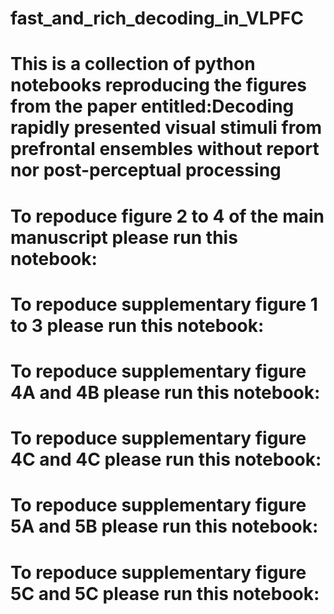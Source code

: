 # fast_and_rich_decoding_in_VLPFC
# This is a collection of python notebooks reproducing the figures from the paper entitled:Decoding rapidly presented visual stimuli from prefrontal ensembles without report nor post-perceptual processing

# To repoduce figure 2 to 4 of the main manuscript please run this notebook:

# To repoduce supplementary figure 1 to 3 please run this notebook:

# To repoduce supplementary figure 4A and 4B please run this notebook:

# To repoduce supplementary figure 4C and 4C  please run this notebook:

# To repoduce supplementary figure 5A and 5B please run this notebook:

# To repoduce supplementary figure 5C and 5C  please run this notebook:
